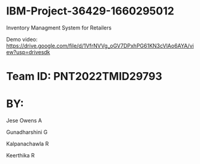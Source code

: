 # IBM-Project-36429-1660295012
Inventory Managment System for Retailers

Demo video: https://drive.google.com/file/d/1VfrNVVg_oGV7DPxhPG61KN3cVlAo6AYA/view?usp=drivesdk
# Team ID: PNT2022TMID29793
# BY:
Jese Owens A

Gunadharshini G

Kalpanachawla R

Keerthika R
